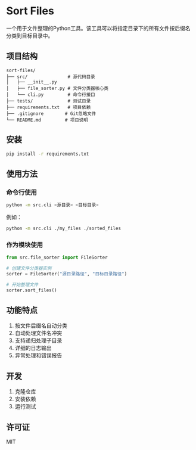# Sort Files

一个用于文件整理的Python工具。该工具可以将指定目录下的所有文件按后缀名分类到目标目录中。

## 项目结构

```
sort-files/
├── src/               # 源代码目录
│   ├── __init__.py
│   ├── file_sorter.py # 文件分类器核心类
│   └── cli.py         # 命令行接口
├── tests/             # 测试目录
├── requirements.txt   # 项目依赖
├── .gitignore        # Git忽略文件
└── README.md         # 项目说明
```

## 安装

```bash
pip install -r requirements.txt
```

## 使用方法

### 命令行使用

```bash
python -m src.cli <源目录> <目标目录>
```

例如：
```bash
python -m src.cli ./my_files ./sorted_files
```

### 作为模块使用

```python
from src.file_sorter import FileSorter

# 创建文件分类器实例
sorter = FileSorter("源目录路径", "目标目录路径")

# 开始整理文件
sorter.sort_files()
```

## 功能特点

1. 按文件后缀名自动分类
2. 自动处理文件名冲突
3. 支持递归处理子目录
4. 详细的日志输出
5. 异常处理和错误报告

## 开发

1. 克隆仓库
2. 安装依赖
3. 运行测试

## 许可证

MIT 